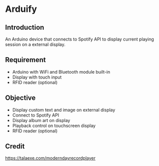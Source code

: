 # Arduify

## Introduction
An Arduino device that connects to Spotify API to display current playing session on a external display.

## Requirement
- Arduino with WiFi and Bluetooth module built-in
- Display with touch input
- RFID reader (optional)

## Objective
- Display custom text and image on external display
- Connect to Spotify API
- Display album art on display
- Playback control on touchscreen display
- RFID reader (optional)

## Credit
https://talaexe.com/moderndayrecordplayer
